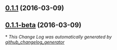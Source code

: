 

## [0.1.1](https://github.com/theodi/henry/tree/0.1.1) (2016-03-09)
## [0.1.1-beta](https://github.com/theodi/henry/tree/0.1.1-beta) (2016-03-09)


\* *This Change Log was automatically generated by [github_changelog_generator](https://github.com/skywinder/Github-Changelog-Generator)*